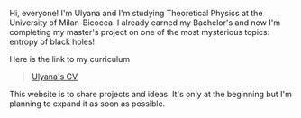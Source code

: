 Hi, everyone! I'm Ulyana and I'm studying Theoretical Physics at the University of Milan-Bicocca. I already earned my Bachelor's and now I'm completing my master's project on one of the most mysterious topics: entropy of black holes!

Here is the link to my curriculum
> [Ulyana's CV](cv.pdf)

This website is to share projects and ideas. It's only at the beginning but I'm planning to expand it as soon as possible.

